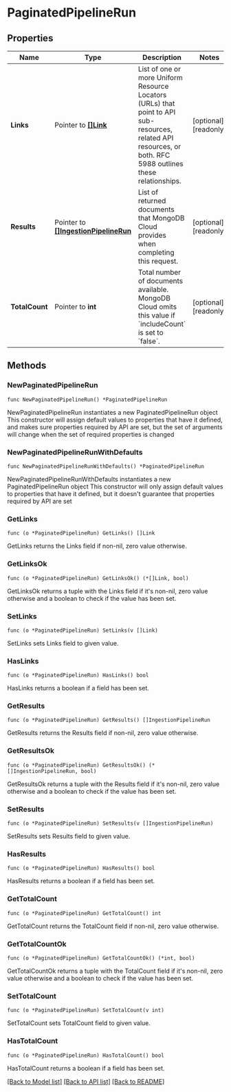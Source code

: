 # PaginatedPipelineRun

## Properties

Name | Type | Description | Notes
------------ | ------------- | ------------- | -------------
**Links** | Pointer to [**[]Link**](Link.md) | List of one or more Uniform Resource Locators (URLs) that point to API sub-resources, related API resources, or both. RFC 5988 outlines these relationships. | [optional] [readonly] 
**Results** | Pointer to [**[]IngestionPipelineRun**](IngestionPipelineRun.md) | List of returned documents that MongoDB Cloud provides when completing this request. | [optional] [readonly] 
**TotalCount** | Pointer to **int** | Total number of documents available. MongoDB Cloud omits this value if &#x60;includeCount&#x60; is set to &#x60;false&#x60;. | [optional] [readonly] 

## Methods

### NewPaginatedPipelineRun

`func NewPaginatedPipelineRun() *PaginatedPipelineRun`

NewPaginatedPipelineRun instantiates a new PaginatedPipelineRun object
This constructor will assign default values to properties that have it defined,
and makes sure properties required by API are set, but the set of arguments
will change when the set of required properties is changed

### NewPaginatedPipelineRunWithDefaults

`func NewPaginatedPipelineRunWithDefaults() *PaginatedPipelineRun`

NewPaginatedPipelineRunWithDefaults instantiates a new PaginatedPipelineRun object
This constructor will only assign default values to properties that have it defined,
but it doesn't guarantee that properties required by API are set

### GetLinks

`func (o *PaginatedPipelineRun) GetLinks() []Link`

GetLinks returns the Links field if non-nil, zero value otherwise.

### GetLinksOk

`func (o *PaginatedPipelineRun) GetLinksOk() (*[]Link, bool)`

GetLinksOk returns a tuple with the Links field if it's non-nil, zero value otherwise
and a boolean to check if the value has been set.

### SetLinks

`func (o *PaginatedPipelineRun) SetLinks(v []Link)`

SetLinks sets Links field to given value.

### HasLinks

`func (o *PaginatedPipelineRun) HasLinks() bool`

HasLinks returns a boolean if a field has been set.
### GetResults

`func (o *PaginatedPipelineRun) GetResults() []IngestionPipelineRun`

GetResults returns the Results field if non-nil, zero value otherwise.

### GetResultsOk

`func (o *PaginatedPipelineRun) GetResultsOk() (*[]IngestionPipelineRun, bool)`

GetResultsOk returns a tuple with the Results field if it's non-nil, zero value otherwise
and a boolean to check if the value has been set.

### SetResults

`func (o *PaginatedPipelineRun) SetResults(v []IngestionPipelineRun)`

SetResults sets Results field to given value.

### HasResults

`func (o *PaginatedPipelineRun) HasResults() bool`

HasResults returns a boolean if a field has been set.
### GetTotalCount

`func (o *PaginatedPipelineRun) GetTotalCount() int`

GetTotalCount returns the TotalCount field if non-nil, zero value otherwise.

### GetTotalCountOk

`func (o *PaginatedPipelineRun) GetTotalCountOk() (*int, bool)`

GetTotalCountOk returns a tuple with the TotalCount field if it's non-nil, zero value otherwise
and a boolean to check if the value has been set.

### SetTotalCount

`func (o *PaginatedPipelineRun) SetTotalCount(v int)`

SetTotalCount sets TotalCount field to given value.

### HasTotalCount

`func (o *PaginatedPipelineRun) HasTotalCount() bool`

HasTotalCount returns a boolean if a field has been set.

[[Back to Model list]](../README.md#documentation-for-models) [[Back to API list]](../README.md#documentation-for-api-endpoints) [[Back to README]](../README.md)


